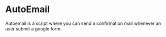 # AutoEmail
Autoemail is a script where you can send a confirmation mail whenever an user submit a google form.
